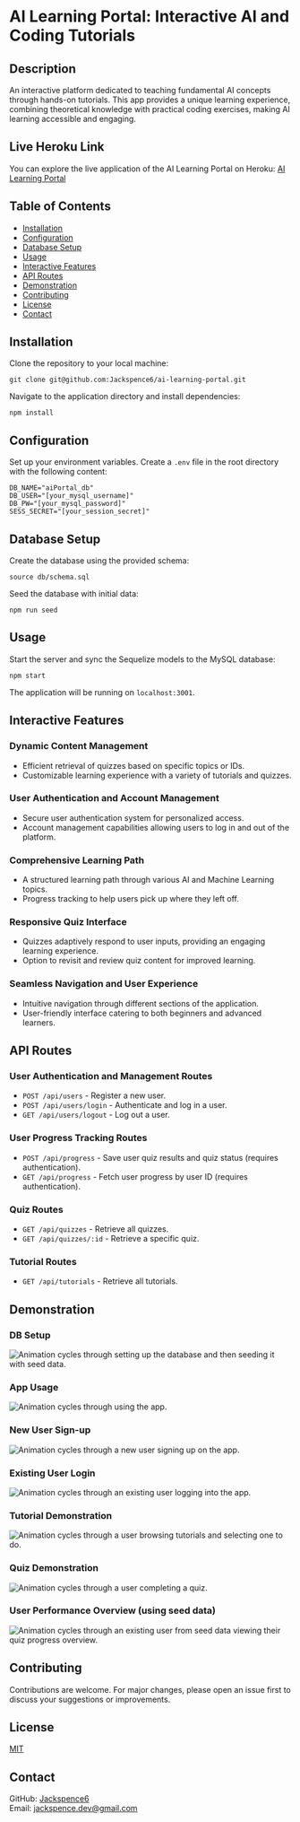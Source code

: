 # AI Learning Portal: Interactive AI and Coding Tutorials

## Description

An interactive platform dedicated to teaching fundamental AI concepts through hands-on tutorials. This app provides a unique learning experience, combining theoretical knowledge with practical coding exercises, making AI learning accessible and engaging.

## Live Heroku Link

You can explore the live application of the AI Learning Portal on Heroku: [AI Learning Portal](https://ai-learning-portal-c3740c057c06.herokuapp.com/)

## Table of Contents

- [Installation](#installation)
- [Configuration](#configuration)
- [Database Setup](#database-setup)
- [Usage](#usage)
- [Interactive Features](#interactive-features)
- [API Routes](#api-routes)
- [Demonstration](#demonstration)
- [Contributing](#contributing)
- [License](#license)
- [Contact](#contact)

## Installation

Clone the repository to your local machine:

```
git clone git@github.com:Jackspence6/ai-learning-portal.git
```

Navigate to the application directory and install dependencies:

```
npm install
```

## Configuration

Set up your environment variables. Create a `.env` file in the root directory with the following content:

```
DB_NAME="aiPortal_db"
DB_USER="[your_mysql_username]"
DB_PW="[your_mysql_password]"
SESS_SECRET="[your_session_secret]"
```

## Database Setup

Create the database using the provided schema:

```
source db/schema.sql
```

Seed the database with initial data:

```
npm run seed
```

## Usage

Start the server and sync the Sequelize models to the MySQL database:

```
npm start
```

The application will be running on `localhost:3001`.

## Interactive Features

### Dynamic Content Management

- Efficient retrieval of quizzes based on specific topics or IDs.
- Customizable learning experience with a variety of tutorials and quizzes.

### User Authentication and Account Management

- Secure user authentication system for personalized access.
- Account management capabilities allowing users to log in and out of the platform.

### Comprehensive Learning Path

- A structured learning path through various AI and Machine Learning topics.
- Progress tracking to help users pick up where they left off.

### Responsive Quiz Interface

- Quizzes adaptively respond to user inputs, providing an engaging learning experience.
- Option to revisit and review quiz content for improved learning.

### Seamless Navigation and User Experience

- Intuitive navigation through different sections of the application.
- User-friendly interface catering to both beginners and advanced learners.

## API Routes

### User Authentication and Management Routes

- `POST /api/users` - Register a new user.
- `POST /api/users/login` - Authenticate and log in a user.
- `GET /api/users/logout` - Log out a user.

### User Progress Tracking Routes

- `POST /api/progress` - Save user quiz results and quiz status (requires authentication).
- `GET /api/progress` - Fetch user progress by user ID (requires authentication).

### Quiz Routes

- `GET /api/quizzes` - Retrieve all quizzes.
- `GET /api/quizzes/:id` - Retrieve a specific quiz.

### Tutorial Routes

- `GET /api/tutorials` - Retrieve all tutorials.

## Demonstration

### DB Setup

![Animation cycles through setting up the database and then seeding it with seed data.](./app-demonstration/db-setup.gif)

### App Usage

![Animation cycles through using the app.](./app-demonstration/app-usage.gif)

### New User Sign-up

![Animation cycles through a new user signing up on the app.](./app-demonstration/sign-up.gif)

### Existing User Login

![Animation cycles through an existing user logging into the app.](./app-demonstration/login.gif)

### Tutorial Demonstration

![Animation cycles through a user browsing tutorials and selecting one to do.](./app-demonstration/tutorial.gif)

### Quiz Demonstration

![Animation cycles through a user completing a quiz.](./app-demonstration/quiz.gif)

### User Performance Overview (using seed data)

![Animation cycles through an existing user from seed data viewing their quiz progress overview.](./app-demonstration/user-progress.gif)

## Contributing

Contributions are welcome. For major changes, please open an issue first to discuss your suggestions or improvements.

## License

[MIT](LICENSE)

## Contact

GitHub: [Jackspence6](https://github.com/Jackspence6)  
Email: [jackspence.dev@gmail.com](mailto:jackspence.dev@gmail.com)
